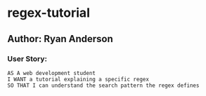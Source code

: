 # regex-tutorial

## Author: Ryan Anderson


### User Story:
```
AS A web development student
I WANT a tutorial explaining a specific regex
SO THAT I can understand the search pattern the regex defines
```